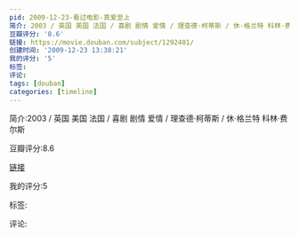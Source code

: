 ```yaml
---
pid: 2009-12-23-看过电影-真爱至上
简介: 2003 / 英国 美国 法国 / 喜剧 剧情 爱情 / 理查德·柯蒂斯 / 休·格兰特 科林·费尔斯
豆瓣评分: '8.6'
链接: https://movie.douban.com/subject/1292401/
创建时间: '2009-12-23 13:38:21'
我的评分: '5'
标签:
评论:
tags: [douban]
categories: [timeline]
---
```

简介:2003 / 英国 美国 法国 / 喜剧 剧情 爱情 / 理查德·柯蒂斯 / 休·格兰特 科林·费尔斯

豆瓣评分:8.6

[链接](https://movie.douban.com/subject/1292401/)

我的评分:5

标签:

评论:

